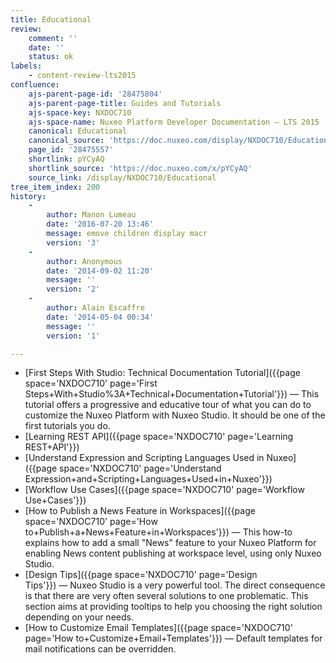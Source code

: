 ```yaml
---
title: Educational
review:
    comment: ''
    date: ''
    status: ok
labels:
    - content-review-lts2015
confluence:
    ajs-parent-page-id: '28475804'
    ajs-parent-page-title: Guides and Tutorials
    ajs-space-key: NXDOC710
    ajs-space-name: Nuxeo Platform Developer Documentation — LTS 2015
    canonical: Educational
    canonical_source: 'https://doc.nuxeo.com/display/NXDOC710/Educational'
    page_id: '28475557'
    shortlink: pYCyAQ
    shortlink_source: 'https://doc.nuxeo.com/x/pYCyAQ'
    source_link: /display/NXDOC710/Educational
tree_item_index: 200
history:
    -
        author: Manon Lumeau
        date: '2016-07-20 13:46'
        message: emove children display macr
        version: '3'
    -
        author: Anonymous
        date: '2014-09-02 11:20'
        message: ''
        version: '2'
    -
        author: Alain Escaffre
        date: '2014-05-04 00:34'
        message: ''
        version: '1'

---
```

*   [First Steps With Studio: Technical Documentation Tutorial]({{page space='NXDOC710' page='First Steps+With+Studio%3A+Technical+Documentation+Tutorial'}})&nbsp;&mdash;&nbsp;<span class="smalltext">This tutorial offers a progressive and educative tour of what you can do to customize the Nuxeo Platform with Nuxeo Studio. It should be one of the first tutorials you do.</span>
*   [Learning REST API]({{page space='NXDOC710' page='Learning REST+API'}})
*   [Understand Expression and Scripting Languages Used in Nuxeo]({{page space='NXDOC710' page='Understand Expression+and+Scripting+Languages+Used+in+Nuxeo'}})
*   [Workflow Use Cases]({{page space='NXDOC710' page='Workflow Use+Cases'}})
*   [How to Publish a News Feature in Workspaces]({{page space='NXDOC710' page='How to+Publish+a+News+Feature+in+Workspaces'}})&nbsp;&mdash;&nbsp;<span class="smalltext">This how-to explains how to add a&nbsp;small "News" feature to your Nuxeo Platform for enabling News content publishing at workspace level, using only Nuxeo Studio.</span>
*   [Design Tips]({{page space='NXDOC710' page='Design Tips'}})&nbsp;&mdash;&nbsp;<span class="smalltext">Nuxeo Studio is a very powerful tool. The direct consequence is that there are very often several solutions to one problematic. This section aims at providing tooltips to help you choosing the right solution depending on your needs.</span>
*   [How to Customize Email Templates]({{page space='NXDOC710' page='How to+Customize+Email+Templates'}})&nbsp;&mdash;&nbsp;<span class="smalltext">Default templates for mail notifications can be overridden.&nbsp;</span>
